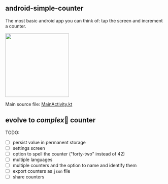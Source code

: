 ## android-simple-counter
The most basic android app you can think of: tap the screen and increment a counter. 

<img src="https://github.com/robertlisaru/android-simple-counter/assets/40792547/4618c561-462e-4007-bab6-f365d858b64a" width=200px/>


Main source file: [MainActivity.kt](https://github.com/robertlisaru/android-simple-counter/blob/main/app/src/main/java/com/robertlisaru/simplecounter/MainActivity.kt)

## evolve to <i>complex</i>💪 counter
TODO:
- [ ] persist value in permanent storage
- [ ] settings screen
- [ ] option to spell the counter ("forty-two" instead of 42)
- [ ] multiple languages
- [ ] multiple counters and the option to name and identify them
- [ ] export counters as `json` file
- [ ] share counters
